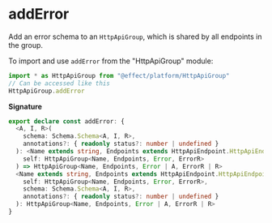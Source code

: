 # addError

Add an error schema to an `HttpApiGroup`, which is shared by all endpoints in the
group.

To import and use `addError` from the "HttpApiGroup" module:

```ts
import * as HttpApiGroup from "@effect/platform/HttpApiGroup"
// Can be accessed like this
HttpApiGroup.addError
```

**Signature**

```ts
export declare const addError: {
  <A, I, R>(
    schema: Schema.Schema<A, I, R>,
    annotations?: { readonly status?: number | undefined }
  ): <Name extends string, Endpoints extends HttpApiEndpoint.HttpApiEndpoint.All, Error, ErrorR>(
    self: HttpApiGroup<Name, Endpoints, Error, ErrorR>
  ) => HttpApiGroup<Name, Endpoints, Error | A, ErrorR | R>
  <Name extends string, Endpoints extends HttpApiEndpoint.HttpApiEndpoint.All, Error, ErrorR, A, I, R>(
    self: HttpApiGroup<Name, Endpoints, Error, ErrorR>,
    schema: Schema.Schema<A, I, R>,
    annotations?: { readonly status?: number | undefined }
  ): HttpApiGroup<Name, Endpoints, Error | A, ErrorR | R>
}
```
